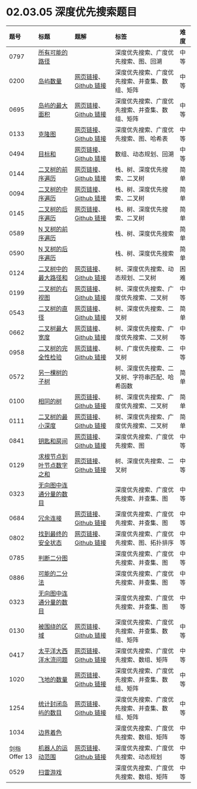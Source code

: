 # 02.03.05 深度优先搜索题目

| 题号 | 标题 | 题解 | 标签 | 难度 |
| :------ | :------ | :------ | :------ | :------ |
| 0797 | [所有可能的路径](https://leetcode.cn/problems/all-paths-from-source-to-target/) |  | 深度优先搜索、广度优先搜索、图、回溯 | 中等 |
| 0200 | [岛屿数量](https://leetcode.cn/problems/number-of-islands/) | [网页链接](https://datawhalechina.github.io/leetcode-notes/#/solutions/0200)、[Github 链接](https://github.com/datawhalechina/leetcode-notes/blob/main/docs/solutions/0200.md) | 深度优先搜索、广度优先搜索、并查集、数组、矩阵 | 中等 |
| 0695 | [岛屿的最大面积](https://leetcode.cn/problems/max-area-of-island/) | [网页链接](https://datawhalechina.github.io/leetcode-notes/#/solutions/0695)、[Github 链接](https://github.com/datawhalechina/leetcode-notes/blob/main/docs/solutions/0695.md) | 深度优先搜索、广度优先搜索、并查集、数组、矩阵 | 中等 |
| 0133 | [克隆图](https://leetcode.cn/problems/clone-graph/) | [网页链接](https://datawhalechina.github.io/leetcode-notes/#/solutions/0133)、[Github 链接](https://github.com/datawhalechina/leetcode-notes/blob/main/docs/solutions/0133.md) | 深度优先搜索、广度优先搜索、图、哈希表 | 中等 |
| 0494 | [目标和](https://leetcode.cn/problems/target-sum/) | [网页链接](https://datawhalechina.github.io/leetcode-notes/#/solutions/0494)、[Github 链接](https://github.com/datawhalechina/leetcode-notes/blob/main/docs/solutions/0494.md) | 数组、动态规划、回溯 | 中等 |
| 0144 | [二叉树的前序遍历](https://leetcode.cn/problems/binary-tree-preorder-traversal/) | [网页链接](https://datawhalechina.github.io/leetcode-notes/#/solutions/0144)、[Github 链接](https://github.com/datawhalechina/leetcode-notes/blob/main/docs/solutions/0144.md) | 栈、树、深度优先搜索、二叉树 | 简单 |
| 0094 | [二叉树的中序遍历](https://leetcode.cn/problems/binary-tree-inorder-traversal/) | [网页链接](https://datawhalechina.github.io/leetcode-notes/#/solutions/0094)、[Github 链接](https://github.com/datawhalechina/leetcode-notes/blob/main/docs/solutions/0094.md) | 栈、树、深度优先搜索、二叉树 | 简单 |
| 0145 | [二叉树的后序遍历](https://leetcode.cn/problems/binary-tree-postorder-traversal/) | [网页链接](https://datawhalechina.github.io/leetcode-notes/#/solutions/0145)、[Github 链接](https://github.com/datawhalechina/leetcode-notes/blob/main/docs/solutions/0145.md) | 栈、树、深度优先搜索、二叉树 | 简单 |
| 0589 | [N 叉树的前序遍历](https://leetcode.cn/problems/n-ary-tree-preorder-traversal/) |  | 栈、树、深度优先搜索 | 简单 |
| 0590 | [N 叉树的后序遍历](https://leetcode.cn/problems/n-ary-tree-postorder-traversal/) |  | 栈、树、深度优先搜索 | 简单 |
| 0124 | [二叉树中的最大路径和](https://leetcode.cn/problems/binary-tree-maximum-path-sum/) | [网页链接](https://datawhalechina.github.io/leetcode-notes/#/solutions/0124)、[Github 链接](https://github.com/datawhalechina/leetcode-notes/blob/main/docs/solutions/0124.md) | 树、深度优先搜索、动态规划、二叉树 | 困难 |
| 0199 | [二叉树的右视图](https://leetcode.cn/problems/binary-tree-right-side-view/) | [网页链接](https://datawhalechina.github.io/leetcode-notes/#/solutions/0199)、[Github 链接](https://github.com/datawhalechina/leetcode-notes/blob/main/docs/solutions/0199.md) | 树、深度优先搜索、广度优先搜索、二叉树 | 中等 |
| 0543 | [二叉树的直径](https://leetcode.cn/problems/diameter-of-binary-tree/) | [网页链接](https://datawhalechina.github.io/leetcode-notes/#/solutions/0543)、[Github 链接](https://github.com/datawhalechina/leetcode-notes/blob/main/docs/solutions/0543.md) | 树、深度优先搜索、二叉树 | 简单 |
| 0662 | [二叉树最大宽度](https://leetcode.cn/problems/maximum-width-of-binary-tree/) | [网页链接](https://datawhalechina.github.io/leetcode-notes/#/solutions/0662)、[Github 链接](https://github.com/datawhalechina/leetcode-notes/blob/main/docs/solutions/0662.md) | 树、深度优先搜索、广度优先搜索、二叉树 | 中等 |
| 0958 | [二叉树的完全性检验](https://leetcode.cn/problems/check-completeness-of-a-binary-tree/) | [网页链接](https://datawhalechina.github.io/leetcode-notes/#/solutions/0958)、[Github 链接](https://github.com/datawhalechina/leetcode-notes/blob/main/docs/solutions/0958.md) | 树、广度优先搜索、二叉树 | 中等 |
| 0572 | [另一棵树的子树](https://leetcode.cn/problems/subtree-of-another-tree/) |  | 树、深度优先搜索、二叉树、字符串匹配、哈希函数 | 简单 |
| 0100 | [相同的树](https://leetcode.cn/problems/same-tree/) | [网页链接](https://datawhalechina.github.io/leetcode-notes/#/solutions/0100)、[Github 链接](https://github.com/datawhalechina/leetcode-notes/blob/main/docs/solutions/0100.md) | 树、深度优先搜索、广度优先搜索、二叉树 | 简单 |
| 0111 | [二叉树的最小深度](https://leetcode.cn/problems/minimum-depth-of-binary-tree/) | [网页链接](https://datawhalechina.github.io/leetcode-notes/#/solutions/0111)、[Github 链接](https://github.com/datawhalechina/leetcode-notes/blob/main/docs/solutions/0111.md) | 树、深度优先搜索、广度优先搜索、二叉树 | 简单 |
| 0841 | [钥匙和房间](https://leetcode.cn/problems/keys-and-rooms/) | [网页链接](https://datawhalechina.github.io/leetcode-notes/#/solutions/0841)、[Github 链接](https://github.com/datawhalechina/leetcode-notes/blob/main/docs/solutions/0841.md) | 深度优先搜索、广度优先搜索、图 | 中等 |
| 0129 | [求根节点到叶节点数字之和](https://leetcode.cn/problems/sum-root-to-leaf-numbers/) | [网页链接](https://datawhalechina.github.io/leetcode-notes/#/solutions/0129)、[Github 链接](https://github.com/datawhalechina/leetcode-notes/blob/main/docs/solutions/0129.md) | 树、深度优先搜索、二叉树 | 中等 |
| 0323 | [无向图中连通分量的数目](https://leetcode.cn/problems/number-of-connected-components-in-an-undirected-graph/) |  | 深度优先搜索、广度优先搜索、并查集、图 | 中等 |
| 0684 | [冗余连接](https://leetcode.cn/problems/redundant-connection/) | [网页链接](https://datawhalechina.github.io/leetcode-notes/#/solutions/0684)、[Github 链接](https://github.com/datawhalechina/leetcode-notes/blob/main/docs/solutions/0684.md) | 深度优先搜索、广度优先搜索、并查集、图 | 中等 |
| 0802 | [找到最终的安全状态](https://leetcode.cn/problems/find-eventual-safe-states/) | [网页链接](https://datawhalechina.github.io/leetcode-notes/#/solutions/0802)、[Github 链接](https://github.com/datawhalechina/leetcode-notes/blob/main/docs/solutions/0802.md) | 深度优先搜索、广度优先搜索、图、拓扑排序 | 中等 |
| 0785 | [判断二分图](https://leetcode.cn/problems/is-graph-bipartite/) |  | 深度优先搜索、广度优先搜索、并查集、图 | 中等 |
| 0886 | [可能的二分法](https://leetcode.cn/problems/possible-bipartition/) |  | 深度优先搜索、广度优先搜索、并查集、图 | 中等 |
| 0323 | [无向图中连通分量的数目](https://leetcode.cn/problems/number-of-connected-components-in-an-undirected-graph/) |  | 深度优先搜索、广度优先搜索、并查集、图 | 中等 |
| 0130 | [被围绕的区域](https://leetcode.cn/problems/surrounded-regions/) | [网页链接](https://datawhalechina.github.io/leetcode-notes/#/solutions/0130)、[Github 链接](https://github.com/datawhalechina/leetcode-notes/blob/main/docs/solutions/0130.md) | 深度优先搜索、广度优先搜索、并查集、数组、矩阵 | 中等 |
| 0417 | [太平洋大西洋水流问题](https://leetcode.cn/problems/pacific-atlantic-water-flow/) | [网页链接](https://datawhalechina.github.io/leetcode-notes/#/solutions/0417)、[Github 链接](https://github.com/datawhalechina/leetcode-notes/blob/main/docs/solutions/0417.md) | 深度优先搜索、广度优先搜索、数组、矩阵 | 中等 |
| 1020 | [飞地的数量](https://leetcode.cn/problems/number-of-enclaves/) | [网页链接](https://datawhalechina.github.io/leetcode-notes/#/solutions/1020)、[Github 链接](https://github.com/datawhalechina/leetcode-notes/blob/main/docs/solutions/1020.md) | 深度优先搜索、广度优先搜索、并查集、数组、矩阵 | 中等 |
| 1254 | [统计封闭岛屿的数目](https://leetcode.cn/problems/number-of-closed-islands/) | [网页链接](https://datawhalechina.github.io/leetcode-notes/#/solutions/1254)、[Github 链接](https://github.com/datawhalechina/leetcode-notes/blob/main/docs/solutions/1254.md) | 深度优先搜索、广度优先搜索、并查集、数组、矩阵 | 中等 |
| 1034 | [边界着色](https://leetcode.cn/problems/coloring-a-border/) |  | 深度优先搜索、广度优先搜索、数组、矩阵 | 中等 |
| 剑指 Offer 13 | [机器人的运动范围](https://leetcode.cn/problems/ji-qi-ren-de-yun-dong-fan-wei-lcof/) | [网页链接](https://datawhalechina.github.io/leetcode-notes/#/solutions/Offer-13)、[Github 链接](https://github.com/datawhalechina/leetcode-notes/blob/main/docs/solutions/Offer-13.md) | 深度优先搜索、广度优先搜索、动态规划 | 中等 |
| 0529 | [扫雷游戏](https://leetcode.cn/problems/minesweeper/) |  | 深度优先搜索、广度优先搜索、数组、矩阵 | 中等 |

